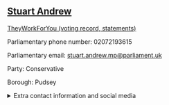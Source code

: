 ## <a href="https://members.parliament.uk/member/4032/contact">Stuart Andrew</a>

<a href="https://www.theyworkforyou.com/mp/24864/stuart_andrew/pudsey">TheyWorkForYou (voting record, statements)</a> 

Parliamentary phone number: 02072193615 

Parliamentary email: stuart.andrew.mp@parliament.uk 

Party: Conservative 

Borough: Pudsey 

<details><summary>Extra contact information and social media</summary> 
<li>Website: https://www.stuartandrew.org.uk/</li>
<li>Twitter: https://twitter.com/stuartandrew</li>
<li>Constituency office phone number: 01138244961</li>
<li>Constituency office email: stuart.andrew.mp@parliament.uk</li>
<li>Facebook:</li>
<li>Instagram:</li>
<li>Youtube:</li>
<li>Linkedin:</li>
<li>Government department phone number:</li>
<li>Government department email:</li>
<li>Threads:</li>
<li>Party office phone number:</li>
<li>Party office email:</li>
<li>Tiktok:</li>
</details>